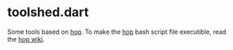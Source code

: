 toolshed.dart
=============

Some tools based on [hop](https://github.com/kevmoo/hop.dart).  To make the [hop](https://github.com/damondouglas/toolshed.dart/blob/master/hop) bash script file executible, read the [hop wiki](https://github.com/kevmoo/hop.dart/wiki/Using-Hop,-Part-3:-Transform-Your-Hop-Task-Application-Into-an-Executable-to-Run-Anywhere).
